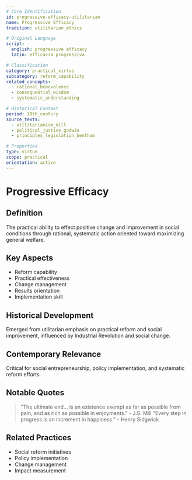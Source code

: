 ```yaml
---
# Core Identification
id: progressive-efficacy-utilitarian
name: Progressive Efficacy
tradition: utilitarian_ethics

# Original Language
script:
  english: progressive efficacy
  latin: efficacia progressiva

# Classification
category: practical_virtue
subcategory: reform_capability
related_concepts:
  - rational_benevolence
  - consequential_wisdom
  - systematic_understanding

# Historical Context
period: 19th_century
source_texts:
  - utilitarianism_mill
  - political_justice_godwin
  - principles_legislation_bentham

# Properties
type: virtue
scope: practical
orientation: active
---
```


# Progressive Efficacy

## Definition
The practical ability to effect positive change and improvement in social conditions through rational, systematic action oriented toward maximizing general welfare.

## Key Aspects
- Reform capability
- Practical effectiveness
- Change management
- Results orientation
- Implementation skill

## Historical Development
Emerged from utilitarian emphasis on practical reform and social improvement, influenced by Industrial Revolution and social change.

## Contemporary Relevance
Critical for social entrepreneurship, policy implementation, and systematic reform efforts.

## Notable Quotes
> "The ultimate end... is an existence exempt as far as possible from pain, and as rich as possible in enjoyments." - J.S. Mill
> "Every step in progress is an increment in happiness." - Henry Sidgwick

## Related Practices
- Social reform initiatives
- Policy implementation
- Change management
- Impact measurement
